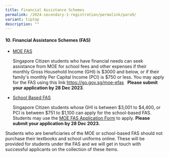 ```yaml
---
title: Financial Assistance Schemes
permalink: /2024-secondary-1-registration/permalink/para9/
variant: tiptap
description: ""
---
```

<h4>10. Financial Assistance Schemes (FAS)</h4><ul data-tight="true" class="tight"><li><p><u>MOE FAS</u></p><p>Singapore Citizen students who have financial needs can seek assistance from MOE for school fees and other expenses if their monthly Gross Household Income (GHI) is $3000 and below, or if their family's monthly Per Capital Income (PCI) is $750 or less. You may apply for the FAS using this link <a href="https://go.gov.sg/moe-efas" rel="noopener noreferrer nofollow" target="_blank">https://go.gov.sg/moe-efas</a>&nbsp; <strong>&nbsp;Please submit your application by 28 Dec 2023</strong>.</p></li></ul><p></p><ul data-tight="true" class="tight"><li><p><u>School Based FAS</u></p><p>Singapore Citizen students whose GHI is between $3,001 to $4,400, or PCI is between $751 to $1,100 can apply for the school-based FAS. Students may use the <a href="https://go.gov.sg/moe-efas" rel="noopener noreferrer nofollow" target="_blank">MOE FAS Application Form</a> to apply. <strong>Please submit your application by 28 Dec 2023.</strong></p></li></ul><p>Students who are beneficiaries of the MOE or school-based FAS should not purchase their textbooks and school uniforms online. These will be provided for students under the FAS and we will get in touch with successful applicants on the collection of these items.</p><p></p>